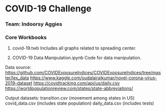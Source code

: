 # COVID-19 Challenge
### Team: Indoorsy Aggies

### Core Workbooks
1. covid-19.twb
Includes all graphs related to spreading center.

2. COVID-19 Data Manipulation.ipynb
Code for data manipulation.

Data source:
https://github.com/COVIDExposureIndices/COVIDExposureIndices/tree/master/lex_data
https://www.kaggle.com/sudalairajkumar/novel-corona-virus-2019-dataset
https://covidtracking.com/api/us/daily.csv
https://worldpopulationreview.com/states/state-abbreviations/

Output datasets:
transition.csv (movement among states in US)
covid_data.csv (includes state population)
daily_data.csv (includes tests)
